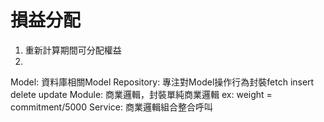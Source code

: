 
# 損益分配
1. 重新計算期間可分配權益
2. 

Model: 資料庫相關Model
Repository: 專注對Model操作行為封裝fetch insert delete update
Module: 商業邏輯，封裝單純商業邏輯 ex: weight = commitment/5000 
Service: 商業邏輯組合整合呼叫
